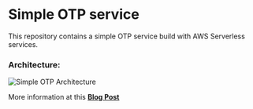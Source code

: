 # Simple OTP service

This repository contains a simple OTP service build with AWS Serverless services.

### Architecture:

![Simple OTP Architecture](https://dev-to-uploads.s3.amazonaws.com/uploads/articles/pymx1phmugw7lp95gymk.png)

More information at this **[Blog Post](https://dev.to/pubudusj/create-a-simple-otp-system-with-aws-serverless-p9o)**